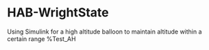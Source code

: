 # HAB-WrightState
Using Simulink for a high altitude balloon to maintain altitude within a certain range 
%Test_AH
